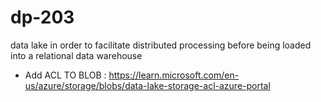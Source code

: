 # dp-203
data lake in order to facilitate distributed processing before being loaded into a relational data warehouse

- Add ACL TO BLOB : https://learn.microsoft.com/en-us/azure/storage/blobs/data-lake-storage-acl-azure-portal

